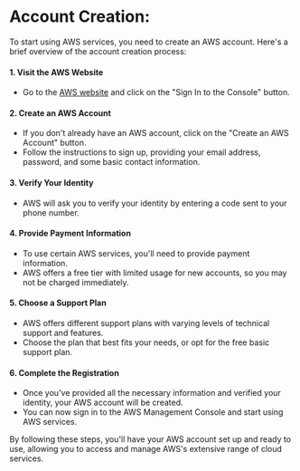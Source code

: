 # Account Creation:

To start using AWS services, you need to create an AWS account. Here's a brief overview of the account creation process:

#### 1. Visit the AWS Website
- Go to the [AWS website](https://aws.amazon.com/) and click on the "Sign In to the Console" button.

#### 2. Create an AWS Account
- If you don't already have an AWS account, click on the "Create an AWS Account" button.
- Follow the instructions to sign up, providing your email address, password, and some basic contact information.

#### 3. Verify Your Identity
- AWS will ask you to verify your identity by entering a code sent to your phone number.

#### 4. Provide Payment Information
- To use certain AWS services, you'll need to provide payment information.
- AWS offers a free tier with limited usage for new accounts, so you may not be charged immediately.

#### 5. Choose a Support Plan
- AWS offers different support plans with varying levels of technical support and features.
- Choose the plan that best fits your needs, or opt for the free basic support plan.

#### 6. Complete the Registration
- Once you've provided all the necessary information and verified your identity, your AWS account will be created.
- You can now sign in to the AWS Management Console and start using AWS services.

By following these steps, you'll have your AWS account set up and ready to use, allowing you to access and manage AWS's extensive range of cloud services.
